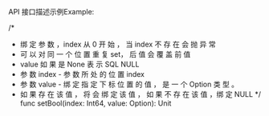 API 接口描述示例Example:

/*
* 绑 定 参 数 ，index 从 0 开 始 ， 当 index 不 存 在 会 抛 异 常
* 可 以 对 同 一 个 位 置 重 复 set， 后 值 会 覆 盖 前 值
* value 如 果 是 None 表 示 SQL NULL
* 参 数 index - 参 数 所 处 的 位 置 index
* 参 数 value - 绑 定 指 定 下 标 位 置 的 值 ， 是 一 个 Option 类 型 。
* 如 果 存 在 该 值 ， 将 会 绑 定 该 值 ， 如 果 不 存 在 该 值 ，绑 定 NULL
*/
func setBool(index: Int64, value: Option<Bool>): Unit